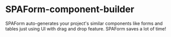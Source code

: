 # SPAForm-component-builder
SPAForm auto-generates your project's similar components like forms and tables just using UI with drag and drop feature. SPAForm saves a lot of time!
